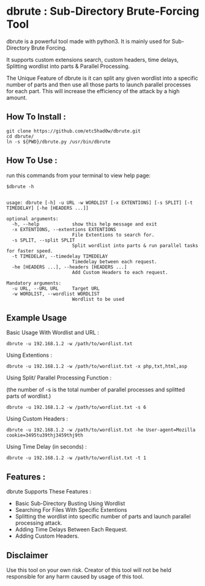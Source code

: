 # dbrute : Sub-Directory Brute-Forcing Tool

dbrute is a powerful tool made with python3. It is mainly used for Sub-Directory Brute Forcing.

It supports custom extensions search, custom headers, time delays, Splitting wordlist into parts & Parallel Processing.

The Unique Feature of dbrute is it can split any given wordlist into a specific number of parts and then use all those parts to launch parallel processes for each part. This will increase the efficiency of the attack by a high amount.


## How To Install :  

```
git clone https://github.com/etc5had0w/dbrute.git
cd dbrute/
ln -s ${PWD}/dbrute.py /usr/bin/dbrute
```

## How To Use :

run this commands from your terminal to view help page:

```
$dbrute -h


usage: dbrute [-h] -u URL -w WORDLIST [-x EXTENTIONS] [-s SPLIT] [-t TIMEDELAY] [-he [HEADERS ...]]

optional arguments:
  -h, --help            show this help message and exit
  -x EXTENTIONS, --extentions EXTENTIONS
                        File Extentions to search for.
  -s SPLIT, --split SPLIT
                        Split wordlist into parts & run parallel tasks for faster speed.
  -t TIMEDELAY, --timedelay TIMEDELAY
                        Timedelay between each request.
  -he [HEADERS ...], --headers [HEADERS ...]
                        Add Custom Headers to each request.

Mandatory arguments:
  -u URL, --URL URL     Target URL
  -w WORDLIST, --wordlist WORDLIST
                        Wordlist to be used

```

## Example Usage

Basic Usage With Wordlist and URL :

```
dbrute -u 192.168.1.2 -w /path/to/wordlist.txt
```

Using Extentions :

```
dbrute -u 192.168.1.2 -w /path/to/wordlist.txt -x php,txt,html,asp
```

Using Split/ Parallel Processing Function :

(the number of -s is the total number of parallel processes and  splitted parts of wordlist.)

```
dbrute -u 192.168.1.2 -w /path/to/wordlist.txt -s 6
```

Using Custom Headers :

```
dbrute -u 192.168.1.2 -w /path/to/wordlist.txt -he User-agent=Mozilla cookie=3495tu39thj3459thj9th
```

Using Time Delay (in seconds) :

```
dbrute -u 192.168.1.2 -w /path/to/wordlist.txt -t 1
```

## Features :

dbrute Supports These Features :

* Basic Sub-Directory Busting Using Wordlist
* Searching For Files With Specific Extentions
* Splitting the wordlist into specific number of parts and launch parallel processing attack.
* Adding Time Delays Between Each Request.
* Adding Custom Headers.


## Disclaimer

Use this tool on your own risk. Creator of this tool will not be held responsible for any harm caused by usage of this tool.

